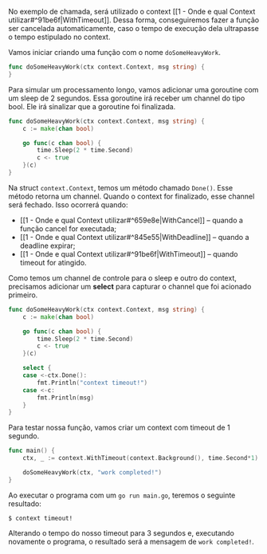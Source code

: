 No exemplo de chamada, será utilizado o context [[1 - Onde e qual Context utilizar#^91be6f|WithTimeout]]. Dessa forma, conseguiremos fazer a função ser cancelada automaticamente, caso o tempo de execução dela ultrapasse o tempo estipulado no context.

Vamos iniciar criando uma função com o nome `doSomeHeavyWork`.

```go
func doSomeHeavyWork(ctx context.Context, msg string) {
}
```

Para simular um processamento longo, vamos adicionar uma goroutine com um sleep de 2 segundos. Essa goroutine irá receber um channel do tipo bool. Ele irá sinalizar que a goroutine foi finalizada.

```go
func doSomeHeavyWork(ctx context.Context, msg string) {
    c := make(chan bool)

    go func(c chan bool) {
        time.Sleep(2 * time.Second)
        c <- true
    }(c)
}
```

Na struct `context.Context`, temos um método chamado `Done()`. Esse método retorna um channel. Quando o context for finalizado, esse channel será fechado. Isso ocorrerá quando:
- [[1 - Onde e qual Context utilizar#^659e8e|WithCancel]] – quando a função cancel for executada;
- [[1 - Onde e qual Context utilizar#^845e55|WithDeadline]] – quando a deadline expirar;
- [[1 - Onde e qual Context utilizar#^91be6f|WithTimeout]] – quando timeout for atingido.

Como temos um channel de controle para o sleep e outro do context, precisamos adicionar um **select** para capturar o channel que foi acionado primeiro.

```go
func doSomeHeavyWork(ctx context.Context, msg string) {
    c := make(chan bool)

    go func(c chan bool) {
        time.Sleep(2 * time.Second)
        c <- true
    }(c)

    select {
    case <-ctx.Done():
        fmt.Println("context timeout!")
    case <-c:
        fmt.Println(msg)
    }
}
```

Para testar nossa função, vamos criar um context com timeout de 1 segundo.

```go
func main() {
    ctx, _ := context.WithTimeout(context.Background(), time.Second*1)

    doSomeHeavyWork(ctx, "work completed!")
}
```

Ao executar o programa com um `go run main.go`, teremos o seguinte resultado:

```
$ context timeout!
```
Alterando o tempo do nosso timeout para 3 segundos e, executando novamente o programa, o resultado será a mensagem de `work completed!`.